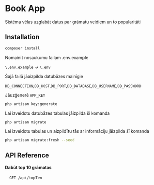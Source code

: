 # Book App

Sistēma vēlas uzglabāt datus par grāmatu veidiem un to popularitāti


## Installation


```bash
composer install
```

Nomainīt nosaukumu failam .env.example

`\.env.example` -> `\.env`

Šajā failā jāaizpilda datubāzes mainīgie

`DB_CONNECTION`,`DB_HOST`,`DB_PORT`,`DB_DATABASE`,`DB_USERNAME`,`DB_PASSWORD`

Jāuzģenerē `APP_KEY`
```bash
php artisan key:generate
```

Lai izveidotu datubāzes tabulas jāizpilda ši komanda

```bash
php artisan migrate
```

Lai izveidotu tabulas un aizpildītu tās ar informāciju jāizpilda šī komanda

```bash
php artisan migrate:fresh --seed
```
## API Reference

#### Dabūt top 10 grāmatas

```http
  GET /api/topTen
```